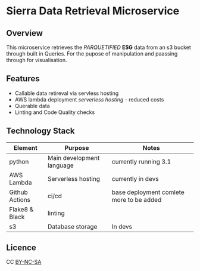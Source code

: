 # Sierra Data Retrieval Microservice

## Overview
This microservice retrieves the *PARQUETIFIED* **ESG** data from an s3 bucket through built in Queries. For the pupose of manipulation and paassing through for visualisation.  

## Features
- Callable data retireval via servless hosting
- AWS lambda deployment *serverless hosting* - reduced costs 
- Querable data
- Linting and Code Quality checks

## Technology Stack
| Element	 | Purpose | Notes |
| -------- | ------- | ----- |
| python	| Main development language	| currently running 3.1 |
AWS Lambda	| Serverless hosting	| currently in devs |
Github Actions	| ci/cd	| base deployment comlete more to be added |
Flake8 & Black	| linting	| |
s3	| Database storage	| In devs |

## Licence
CC [BY-NC-SA](https://creativecommons.org/licenses/by-nc-sa/4.0/)